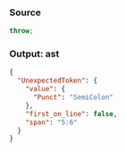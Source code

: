 ### Source
```js
throw;
```

### Output: ast
```json
{
  "UnexpectedToken": {
    "value": {
      "Punct": "SemiColon"
    },
    "first_on_line": false,
    "span": "5:6"
  }
}
```
